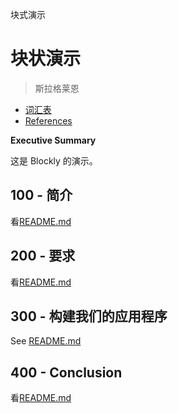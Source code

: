 块式演示

# 块状演示

> 斯拉格莱恩

-   [词汇表](./GLOSSARY.md)
-   [References](./REFERENCES.md)

**Executive Summary**

这是 Blockly 的演示。

## 100 - 简介

看[README.md](./100/README.md)

## 200 - 要求

看[README.md](./200/README.md)

## 300 - 构建我们的应用程序

See [README.md](./300/README.md)

## 400 - Conclusion

看[README.md](./400/README.md)
